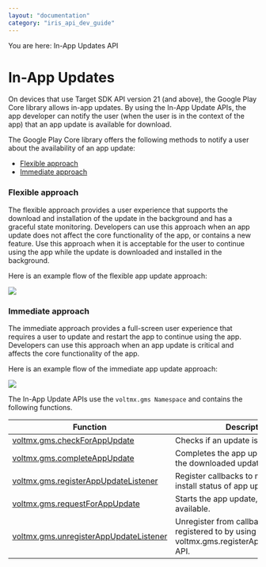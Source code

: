 ```yaml
---
layout: "documentation"
category: "iris_api_dev_guide"
---
```

                            

You are here: In-App Updates API


In-App Updates
==============

On devices that use Target SDK API version 21 (and above), the Google Play Core library allows in-app updates. By using the In-App Update APIs, the app developer can notify the user (when the user is in the context of the app) that an app update is available for download.

The Google Play Core library offers the following methods to notify a user about the availability of an app update:

*   [Flexible approach](#Flexible)
*   [Immediate approach](#Immediate)

<h3 id="Flexible">Flexible approach</h3>

The flexible approach provides a user experience that supports the download and installation of the update in the background and has a graceful state monitoring. Developers can use this approach when an app update does not affect the core functionality of the app, or contains a new feature. Use this approach when it is acceptable for the user to continue using the app while the update is downloaded and installed in the background.

Here is an example flow of the flexible app update approach:

![](resources/images/flexibleupdate.png)

<h3 id="Immediate">Immediate approach</h3>

The immediate approach provides a full-screen user experience that requires a user to update and restart the app to continue using the app. Developers can use this approach when an app update is critical and affects the core functionality of the app.

Here is an example flow of the immediate app update approach:

![](resources/images/immediateupdate.png)

The In-App Update APIs use the `voltmx.gms Namespace` and contains the following functions.

  
| Function | Description |
| --- | --- |
| [voltmx.gms.checkForAppUpdate](voltmx.application_in-app_updates_functions.html#checkForAppUpdate) | Checks if an update is available. |
| [voltmx.gms.completeAppUpdate](voltmx.application_in-app_updates_functions.html#completeAppUpdate) | Completes the app update by installing the downloaded update. |
| [voltmx.gms.registerAppUpdateListener](voltmx.application_in-app_updates_functions.html#registerAppUpdateListener) | Register callbacks to monitor the install status of app update. |
| [voltmx.gms.requestForAppUpdate](voltmx.application_in-app_updates_functions.html#requestForAppUpdate) | Starts the app update, if an update is available. |
| [voltmx.gms.unregisterAppUpdateListener](voltmx.application_in-app_updates_functions.html#unRegisterAppUpdateListener) | Unregister from callbacks that were registered to by using the voltmx.gms.registerAppUpdateListener API. |

